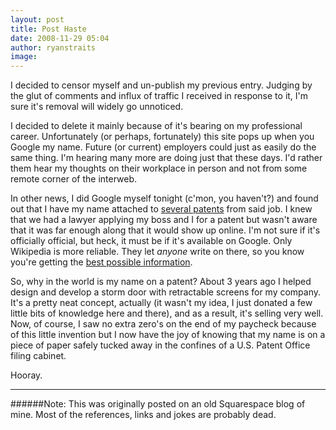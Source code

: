 ```yaml
---
layout: post
title: Post Haste
date: 2008-11-29 05:04
author: ryanstraits
image:
---
```


I decided to censor myself and un-publish my previous entry. Judging by the glut of comments and influx of traffic I received in response to it, I'm sure it's removal will widely go unnoticed.

I decided to delete it mainly because of it's bearing on my professional career. Unfortunately (or perhaps, fortunately) this site pops up when you Google my name. Future (or current) employers could just as easily do the same thing. I'm hearing many more are doing just that these days. I'd rather them hear my thoughts on their workplace in person and not from some remote corner of the interweb.

In other news, I did Google myself tonight (c'mon, you haven't?) and found out that I have my name attached to <a href="http://www.faqs.org/patents/inv/142941">several patents</a> from said job. I knew that we had a lawyer applying my boss and I for a patent but wasn't aware that it was far enough along that it would show up online. I'm not sure if it's officially official, but heck, it must be if it's available on Google. Only Wikipedia is more reliable. They let *anyone* write on there, so you know you're getting the <a href="http://www.youtube.com/watch?V=srlxz5w8lts">best possible information</a>.

So, why in the world is my name on a patent? About 3 years ago I helped design and develop a storm door with retractable screens for my company. It's a pretty neat concept, actually (it wasn't my idea, I just donated a few little bits of knowledge here and there), and as a result, it's selling very well. Now, of course, I saw no extra zero's on the end of my paycheck because of this little invention but I now have the joy of knowing that my name is on a piece of paper safely tucked away in the confines of a U.S. Patent Office filing cabinet.

Hooray.

---

######Note: This was originally posted on an old Squarespace blog of mine. Most of the references, links and jokes are probably dead.
